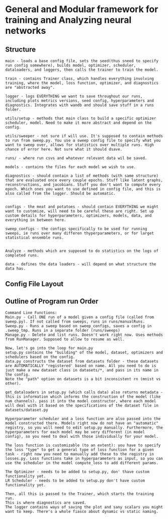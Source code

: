 # General and Modular framework for training and Analyzing neural networks

## Structure

    main - loads a base config file, sets the seed(thus sneed to specify run config somewhere), builds model, optimizer, scheduler, dataloaders, and loggers, then calls the trainer to train the model. 

    train - contains Trainer class, which handles everything involving training, where the model, loss function, optimizer, and diagnostics are "abstracted away". 

    logger - logs EVERYTHING we want to save throughout our runs, including plots metrics versions, seed config, hyperparameters and diagnostics. Integrates with wandb and should save stuff in a runs folder. 

    utils/setup - methods that main class to build a specific optimizer scheduler, model. Need to make it more abstract and depend on the config. 

    utils/sweeper - not sure if will use. It's supposed to contain methods to run from sweep.py. You use a sweep config file to specify what you want to sweep over, allows for statistics over multiple runs. High chance of error here. Not sure what it should dsave. 

    runs/ - where run csvs and whatever relevant data wil be saved. 
    
    models - contains the files for each model we wish to use. 

    diagnostics - should contain a list of methods (with same structure) that are evaluated once every couple epochs. Stuff like latent graphs, reconstructions, and jacobians. Stuff you don't want to compute every epoch. Which ones you want to use defined in config file, and this is also called from the logger. Should be automatic. 


    configs - the meat and potatoes - should contain EVERYTHING we might want to customize, will need to be careful these are right. Set up custom details for hyperparameters, optimizers, models, data, and everything in between here. 

    sweep_configs - the configs specifically to be used for running sweeps, ie runs over many differen thyperparameters, or for larget statistical ensemble runs. 


    Analyze - methods which are supposed to do statistics on the logs of completed runs. 

    data - defines the data loaders - will depend on what structure the data has. 



## Config File Layout
    













## Outline of Program run Order
    Command Line Functions: 
    Main.py - Call ONE run of a model given a config file (called from sweep.py). If not called from sweeps, runs in runs/manualRuns. 
    Sweep.py - Runs a sweep based on sweep_configs, saves a config in .sweep_tmp. Runs in a separate folder (runs/sweeps)
    Manage.py - Delete and list runs. Doesn't work right now. Uses methods from RunManager. Supposed to allow to resume as well. 

    Now, let's go into the loop for main.py
    setup.py contains the "building" of the model, dataset, optimizers and schedulers based on the config. 
    data.py constructs the dataset from datasets folder - these datasets are AUTOMATICALLY "registered' based on name. All you need to do is just make a new dataset class in datasets/*, and pass in its name in the config. 
    Note the "path" option on datasets is a bit inconsistent rn (mnist vs other). 

    get_dataloaders in setup.py (which calls data) also returns metadata - this is information which informs the construction of the model (like num channels). pass it into the model constructor, where each model will deal with it based on the specifications of the dataset file in datasets/dataset.py

    Hyperparameter scheduler and a loss function are also passed into the model constructed there. Models right now do not have an "automatic" registry, so you will need to edit setup.py manually. Furthermore, the hyperparameters for each model may be very different (in model config), so you need to deal with those individually for your model. 

    The loss function is customizable (to an extent): you have to specify the loss "type" to get a general type of loss function for a given task - right now you need to manually add these to the registry in losses.py. Loss functions take in hyperparameters as input, so you can use the scheduler in the model compute_loss to add different params. 

    The Optimizer - needs to be added to setup.py, don' thave custom functionality yet. 
    LR Scheduler - needs to be added to setup.py don't have custom functionality yet. 

    Then, all this is passed to the Trainer, which starts the training run. 
    This is where diagnostics are saved. 
    The logger contains ways of saving the plot and sany scalars you might want to keep. There's a whole fiasco about dynamic vs static naming. 



